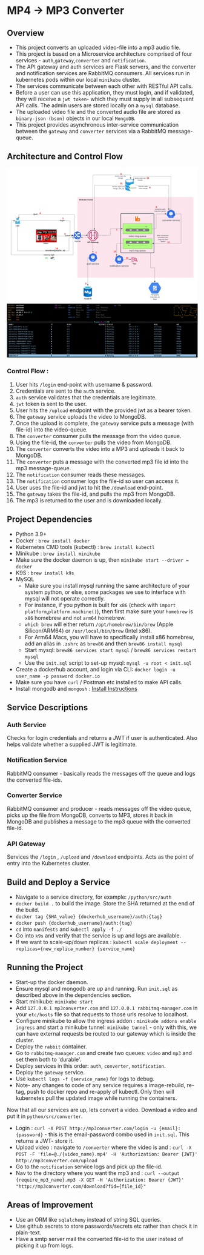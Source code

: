 # MP4 → MP3 Converter

## Overview

- This project converts an uploaded video-file into a mp3 audio file.  
- This project is based on a Microservice architecture comprised of four services - `auth`,`gateway`,`converter` and `notification`.
- The API gateway and auth services are Flask servers, and the converter and notification services are RabbitMQ consumers. All services run in kubernetes pods within our local `minikube` cluster.
- The services communicate between each other with RESTful API calls.
- Before a user can use this application, they must login, and if validated, they will receive a `jwt token`- which they must supply in all subsequent API calls. The admin users are stored locally on a `mysql` database.
- The uploaded video file and the converted audio file are stored as `binary-json (bson)` objects in our local `MongoDB`.
- This project provides asynchronous inter-service communication between the `gateway` and `converter` services via a RabbitMQ message-queue. 

## Architecture and Control Flow

![Alt text](architecture.png)
![Alt text](k9s.png)

### Control Flow :

1. User hits `/login` end-point with username & password.
2. Credentials are sent to the `auth` service.
3. `auth` service validates that the credentials are legitimate.
4. `jwt` token is sent to the user.
5. User hits the `/upload` endpoint with the provided jwt as a bearer token.
6. The `gateway` service uploads the video to MongoDB.
7. Once the upload is complete, the `gateway` service puts a message (with file-id) into the video-queue.
8. The `converter` consumer pulls the message from the video queue.
9. Using the file-id, the `converter` pulls the video from MongoDB.
10. The `converter` converts the video into a MP3 and uploads it back to MongoDB.
11. The `converter` puts a message with the converted mp3 file id into the mp3 message-queue.
12. The `notification` consumer reads these messages.
13. The `notification` consumer logs the file-id so user can access it.
14. User uses the file-id and jwt to hit the `/download` end-point.
15. The `gateway` takes the file-id, and pulls the mp3 from MongoDB.
16. The mp3 is returned to the user and is downloaded locally.

## Project Dependencies
- Python 3.9+
- Docker : `brew install docker`
- Kubernetes CMD tools (kubectl) : `brew install kubectl`
- Minikube : `brew install minikube`
- Make sure the docker daemon is up, then `minikube start --driver = docker`
- K9S : `brew install k9s`
- MySQL
  - Make sure you install mysql running the same architecture of your system python, or else, some packages we use to interface with mysql will not operate correctly.
  - For instance, if you python is built for `x86` (check with `import platform`,`platform.machine()`), then first make sure your `homebrew` is `x86` homebrew and not `arm64` homebrew. 
  - `which brew` will either return `/opt/homebrew/bin/brew` (Apple Silicon/ARM64) or `/usr/local/bin/brew` (Intel x86).
  - For Arm64 Macs, you will have to specifically install x86 homebrew, add an alias in `.zshrc` as `brew86` and then `brew86 install mysql`
  - Start mysql: `brew86 services start mysql` / `brew86 services restart mysql`
  - Use the `init.sql` script to set-up mysql: `mysql -u root < init.sql`
- Create a dockerhub account, and login via CLI: `docker login -u user_name -p password docker.io`
- Make sure you have `curl` / Postman etc installed to make API calls.
- Install mongodb and `mongosh` : [Install Instructions](https://www.mongodb.com/docs/manual/tutorial/install-mongodb-on-os-x/)

## Service Descriptions

### Auth Service
Checks for login credentials and returns a JWT if user is authenticated. Also helps validate whether a supplied JWT is legitimate.

### Notification Service
RabbitMQ consumer - basically reads the messages off the queue and logs the converted file-ids.

### Converter Service
RabbitMQ consumer and producer - reads messages off the video queue, picks up the file from MongoDB, converts to MP3, stores it back in MongoDB and publishes a message to the mp3 queue with the converted file-id.

### API Gateway
Services the `/login` , `/upload` and `/download` endpoints. Acts as the point of entry into the Kubernetes cluster.


## Build and Deploy a Service

- Navigate to a service directory, for example: `/python/src/auth`
- `docker build .` to build the image. Store the SHA returned at the end of the build.
- `docker tag {SHA_value} {dockerhub_username}/auth:{tag}`
- `docker push {dockerhub_username}/auth:{tag}`
- `cd` into `manifests` and `kubectl apply -f ./`
- Go into `k9s` and verify that the service is up and logs are available.
- If we want to scale-up/down replicas : `kubectl scale deployment --replicas={new_replica_number} {service_name}` 

## Running the Project
- Start-up the docker daemon.
- Ensure mysql and mongodb are up and running. Run `init.sql` as described above in the dependencies section.
- Start minikube: `minikube start`
- Add `127.0.0.1 mp3converter.com` and `127.0.0.1 rabbitmq-manager.com` in your `etc/hosts` file so that requests to those urls resolve to localhost. 
- Configure minikube to allow the ingress addon : `minikude addons enable ingress` and start a minikube tunnel: `minikube tunnel` - only with this, we can have external requests be routed to our gateway which is inside the cluster.
- Deploy the `rabbit` container.
- Go to `rabbitmq-manager.com` and create two queues: `video` and `mp3` and set them both to 'durable'.
- Deploy services in this order: `auth`, `converter`, `notification`. 
- Deploy the `gateway` service.
- Use `kubectl logs -f {service_name}` for logs to debug.
- Note- any changes to code of any service requires a image-rebuild, re-tag, push to docker repo and re-apply of kubectl. Only then will kubernetes pull the updated image while running the containers.

Now that all our services are up, lets convert a video. Download a video and put it in `python/src/converter`.

- Login : `curl -X POST http://mp3converter.com/login -u {email}:{password}` - this is the email-password combo used in `init.sql`. This returns a JWT- store it.
- Upload video : navigate to `/converter` where the video is and : `curl -X POST -F 'file=@./{video_name}.mp4' -H 'Authorization: Bearer {JWT}' http://mp3converter.com/upload`
- Go to the `notification` service logs and pick up the file-id.
- Nav to the directory where you want the mp3 and : `curl --output {require_mp3_name}.mp3 -X GET -H 'Authorization: Bearer {JWT}' "http://mp3converter.com/download?fid={file_id}"`


## Areas of Improvement

- Use an ORM like `sqlalchemy` instead of string SQL queries.
- Use github secrets to store passwords/secrets etc rather than check it in plain-text.  
- Have a smtp server mail the converted file-id to the user instead of picking it up from logs.
